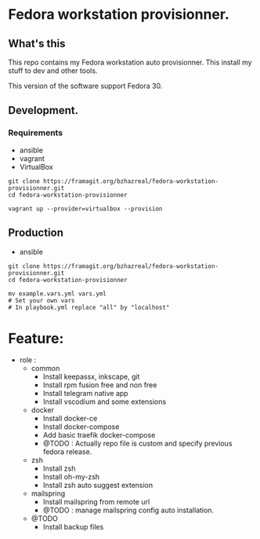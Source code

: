 # Fedora workstation provisionner.

## What's this

This repo contains my Fedora workstation auto provisionner. This install my stuff to dev and other tools.

This version of the software support Fedora 30.

## Development.

### Requirements

- ansible
- vagrant
- VirtualBox

```shell
git clone https://framagit.org/bzhazreal/fedora-workstation-provisionner.git
cd fedora-workstation-provisionner

vagrant up --provider=virtualbox --provision
```

## Production

- ansible

```shell
git clone https://framagit.org/bzhazreal/fedora-workstation-provisionner.git
cd fedora-workstation-provisionner

mv example.vars.yml vars.yml
# Set your own vars
# In playbook.yml replace "all" by "localhost"
```


# Feature:

- role :
    - common
        - Install keepassx, inkscape, git
        - Install rpm fusion free and non free
        - Install telegram native app
        - Install vscodium and some extensions
    - docker
        - Install docker-ce
        - Install docker-compose
        - Add basic traefik docker-compose
        - @TODO : Actually repo file is custom and specify previous fedora release.
    - zsh
        - Install zsh
        - Install oh-my-zsh
        - Install zsh auto suggest extension
    - mailspring
        - Install mailspring from remote url
        - @TODO : manage mailspring config auto installation.
    - @TODO
        - Install backup files
